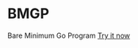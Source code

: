 # BMGP
Bare Minimum Go Program
<a href="https://maksimkorzh.github.io/goboard-js/goboard.html">Try it now</a>
